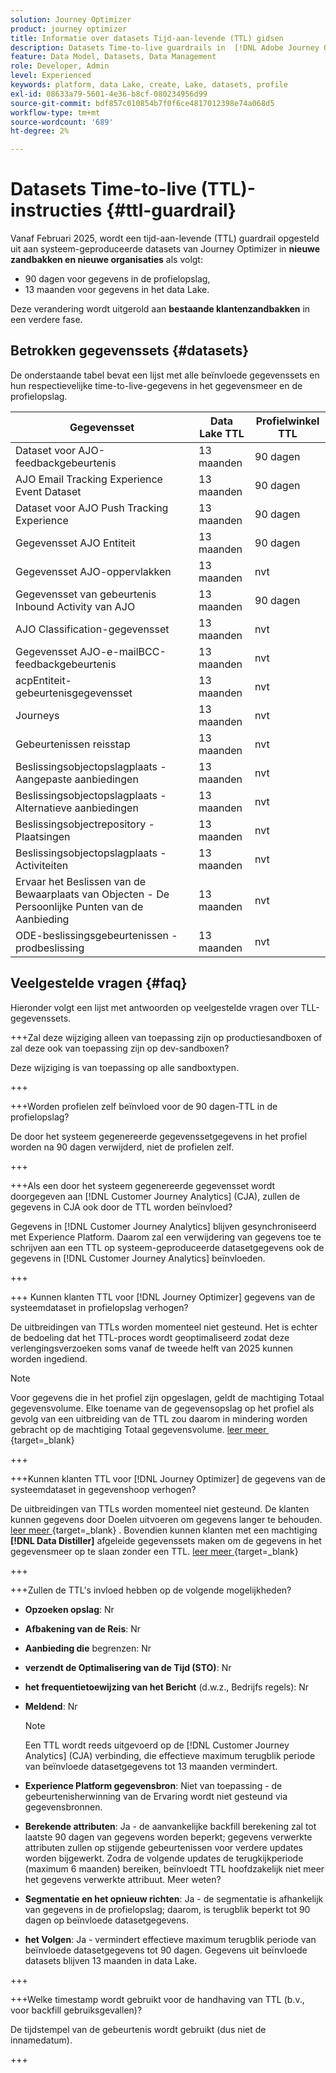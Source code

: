 ```yaml
---
solution: Journey Optimizer
product: journey optimizer
title: Informatie over datasets Tijd-aan-levende (TTL) gidsen
description: Datasets Time-to-live guardrails in  [!DNL Adobe Journey Optimizer]
feature: Data Model, Datasets, Data Management
role: Developer, Admin
level: Experienced
keywords: platform, data Lake, create, Lake, datasets, profile
exl-id: 08633a79-5601-4e36-b8cf-080234956d99
source-git-commit: bdf857c010854b7f0f6ce4817012398e74a068d5
workflow-type: tm+mt
source-wordcount: '689'
ht-degree: 2%

---
```


# Datasets Time-to-live (TTL)-instructies {#ttl-guardrail}

Vanaf Februari 2025, wordt een tijd-aan-levende (TTL) guardrail opgesteld uit aan systeem-geproduceerde datasets van Journey Optimizer in **nieuwe zandbakken en nieuwe organisaties** als volgt:

* 90 dagen voor gegevens in de profielopslag,
* 13 maanden voor gegevens in het data Lake.

Deze verandering wordt uitgerold aan **bestaande klantenzandbakken** in een verdere fase.

## Betrokken gegevenssets {#datasets}

De onderstaande tabel bevat een lijst met alle beïnvloede gegevenssets en hun respectievelijke time-to-live-gegevens in het gegevensmeer en de profielopslag.

| Gegevensset | Data Lake TTL | Profielwinkel TTL |
|------|-----|-----|
| Dataset voor AJO-feedbackgebeurtenis | 13 maanden | 90 dagen |
| AJO Email Tracking Experience Event Dataset | 13 maanden | 90 dagen |
| Dataset voor AJO Push Tracking Experience | 13 maanden | 90 dagen |
| Gegevensset AJO Entiteit | 13 maanden | 90 dagen |
| Gegevensset AJO-oppervlakken | 13 maanden | nvt |
| Gegevensset van gebeurtenis Inbound Activity van AJO | 13 maanden | 90 dagen |
| AJO Classification-gegevensset | 13 maanden | nvt |
| Gegevensset AJO-e-mailBCC-feedbackgebeurtenis | 13 maanden | nvt |
| acpEntiteit-gebeurtenisgegevensset | 13 maanden | nvt |
| Journeys | 13 maanden | nvt |
| Gebeurtenissen reisstap | 13 maanden | nvt |
| Beslissingsobjectopslagplaats - Aangepaste aanbiedingen | 13 maanden | nvt |
| Beslissingsobjectopslagplaats - Alternatieve aanbiedingen | 13 maanden | nvt |
| Beslissingsobjectrepository - Plaatsingen | 13 maanden | nvt |
| Beslissingsobjectopslagplaats - Activiteiten | 13 maanden | nvt |
| Ervaar het Beslissen van de Bewaarplaats van Objecten - De Persoonlijke Punten van de Aanbieding | 13 maanden | nvt |
| ODE-beslissingsgebeurtenissen - prodbeslissing | 13 maanden | nvt |

## Veelgestelde vragen {#faq}

Hieronder volgt een lijst met antwoorden op veelgestelde vragen over TLL-gegevenssets.

+++Zal deze wijziging alleen van toepassing zijn op productiesandboxen of zal deze ook van toepassing zijn op dev-sandboxen?

Deze wijziging is van toepassing op alle sandboxtypen.

+++

+++Worden profielen zelf beïnvloed voor de 90 dagen-TTL in de profielopslag?

De door het systeem gegenereerde gegevenssetgegevens in het profiel worden na 90 dagen verwijderd, niet de profielen zelf.

+++

+++Als een door het systeem gegenereerde gegevensset wordt doorgegeven aan [!DNL Customer Journey Analytics] (CJA), zullen de gegevens in CJA ook door de TTL worden beïnvloed?

Gegevens in [!DNL Customer Journey Analytics] blijven gesynchroniseerd met Experience Platform. Daarom zal een verwijdering van gegevens toe te schrijven aan een TTL op systeem-geproduceerde datasetgegevens ook de gegevens in [!DNL Customer Journey Analytics] beïnvloeden.

+++

+++ Kunnen klanten TTL voor [!DNL Journey Optimizer] gegevens van de systeemdataset in profielopslag verhogen? 

De uitbreidingen van TTLs worden momenteel niet gesteund. Het is echter de bedoeling dat het TTL-proces wordt geoptimaliseerd zodat deze verlengingsverzoeken soms vanaf de tweede helft van 2025 kunnen worden ingediend.

>[!NOTE]
>
>Voor gegevens die in het profiel zijn opgeslagen, geldt de machtiging Totaal gegevensvolume. Elke toename van de gegevensopslag op het profiel als gevolg van een uitbreiding van de TTL zou daarom in mindering worden gebracht op de machtiging Totaal gegevensvolume. [&#x200B; leer meer &#x200B;](https://experienceleague.adobe.com/docs/experience-platform/landing/license/total-data-volume.html?lang=nl-NL){target=_blank}

+++

+++Kunnen klanten TTL voor [!DNL Journey Optimizer] de gegevens van de systeemdataset in gegevenshoop verhogen? 

De uitbreidingen van TTLs worden momenteel niet gesteund. De klanten kunnen gegevens door Doelen uitvoeren om gegevens langer te behouden. [&#x200B; leer meer &#x200B;](https://experienceleague.adobe.com/docs/experience-platform/destinations/ui/activate/export-datasets.html?lang=nl-NL){target=_blank} . Bovendien kunnen klanten met een machtiging **[!DNL Data Distiller]** afgeleide gegevenssets maken om de gegevens in het gegevensmeer op te slaan zonder een TTL. [&#x200B; leer meer &#x200B;](https://experienceleague.adobe.com/nl/docs/experience-platform/query/data-distiller/derived-datasets/overview){target=_blank}

+++

+++Zullen de TTL&#39;s invloed hebben op de volgende mogelijkheden? 

* **Opzoeken opslag**: Nr
* **Afbakening van de Reis**: Nr
* **Aanbieding die** begrenzen: Nr
* **verzendt de Optimalisering van de Tijd (STO)**: Nr
* **het frequentietoewijzing van het Bericht** (d.w.z., Bedrijfs regels): Nr
* **Meldend**: Nr

  >[!NOTE]
  >
  >Een TTL wordt reeds uitgevoerd op de [!DNL Customer Journey Analytics] (CJA) verbinding, die effectieve maximum terugblik periode van beïnvloede datasetgegevens tot 13 maanden vermindert.

* **Experience Platform gegevensbron**: Niet van toepassing - de gebeurtenisherwinning van de Ervaring wordt niet gesteund via gegevensbronnen.
* **Berekende attributen**: Ja - de aanvankelijke backfill berekening zal tot laatste 90 dagen van gegevens worden beperkt; gegevens verwerkte attributen zullen op stijgende gebeurtenissen voor verdere updates worden bijgewerkt. Zodra de volgende updates de terugkijkperiode (maximum 6 maanden) bereiken, beïnvloedt TTL hoofdzakelijk niet meer het gegevens verwerkte attribuut. Meer weten?
* **Segmentatie en het opnieuw richten**: Ja - de segmentatie is afhankelijk van gegevens in de profielopslag; daarom, is terugblik beperkt tot 90 dagen op beïnvloede datasetgegevens.
* **het Volgen**: Ja - vermindert effectieve maximum terugblik periode van beïnvloede datasetgegevens tot 90 dagen. Gegevens uit beïnvloede datasets blijven 13 maanden in data Lake.

+++

+++Welke timestamp wordt gebruikt voor de handhaving van TTL (b.v., voor backfill gebruiksgevallen)? 

De tijdstempel van de gebeurtenis wordt gebruikt (dus niet de innamedatum).

+++
